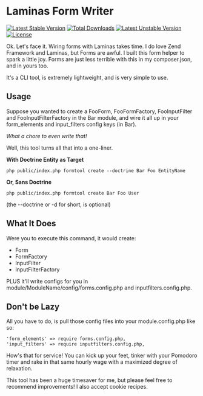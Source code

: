 # Laminas Form Writer

[![Latest Stable Version](https://poser.pugx.org/saeven/zf2-form-builder/v)](//packagist.org/packages/saeven/zf2-form-builder) [![Total Downloads](https://poser.pugx.org/saeven/zf2-form-builder/downloads)](//packagist.org/packages/saeven/zf2-form-builder) [![Latest Unstable Version](https://poser.pugx.org/saeven/zf2-form-builder/v/unstable)](//packagist.org/packages/saeven/zf2-form-builder) [![License](https://poser.pugx.org/saeven/zf2-form-builder/license)](//packagist.org/packages/saeven/zf2-form-builder)

Ok.  Let's face it.  Wiring forms with Laminas takes time.  I do love Zend Framework and Laminas, but Forms are awful.  I built this form helper to spark a little joy.  Forms are just less terrible with this in my composer.json, and in yours too.

It's a CLI tool, is extremely lightweight, and is very simple to use.

## Usage

Suppose you wanted to create a FooForm, FooFormFactory, FooInputFilter and FooInputFilterFactory in the Bar module, and wire it all up in your form_elements and input_filters config keys (in Bar).  

*What a chore to even write that!*

Well, this tool turns all that into a one-liner.

**With Doctrine Entity as Target**

```
php public/index.php formtool create --doctrine Bar Foo EntityName
```

**Or, Sans Doctrine**
```
php public/index.php formtool create Bar Foo User
```

(the --doctrine or -d for short, is optional)

## What It Does

Were you to execute this command, it would create:

* Form
* FormFactory
* InputFilter
* InputFilterFactory

PLUS it'll write configs for you in module/ModuleName/config/forms.config.php and inputfilters.config.php.

## Don't be Lazy

All you have to do, is pull those config files into your module.config.php like so:

    'form_elements' => require forms.config.php,
    'input_filters' => require inputfilters.config.php,

How's that for service!  You can kick up your feet, tinker with your Pomodoro timer and rake in that same hourly wage with a maximized degree of relaxation.

This tool has been a huge timesaver for me, but please feel free to recommend improvements!  I also accept cookie recipes.